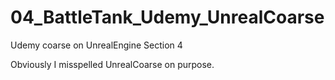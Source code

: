 # 04_BattleTank_Udemy_UnrealCoarse
Udemy coarse on UnrealEngine Section 4

Obviously I misspelled UnrealCoarse on purpose.
